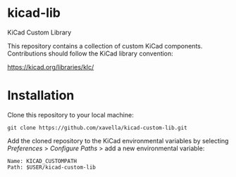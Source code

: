 # kicad-lib
KiCad Custom Library

This repository contains a collection of custom KiCad components. Contributions should follow the KiCad library convention: 

   https://kicad.org/libraries/klc/ 

# Installation
Clone this repository to your local machine: 
    
    git clone https://github.com/xavella/kicad-custom-lib.git

Add the cloned repository to the KiCad environmental variables by selecting *Preferences* > *Configure Paths* > add a new environmental variable:

    Name: KICAD_CUSTOMPATH
    Path: $USER/kicad-custom-lib


